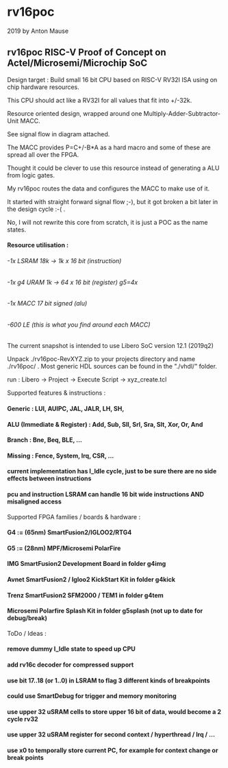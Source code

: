 
# rv16poc

 2019 by Anton Mause

## rv16poc RISC-V Proof of Concept on Actel/Microsemi/Microchip SoC

Design target : Build small 16 bit CPU based on RISC-V RV32I ISA using on chip hardware resources.

This CPU should act like a RV32I for all values that fit into +/-32k.

Resource oriented design, wrapped around one Multiply-Adder-Subtractor-Unit MACC.

See signal flow in diagram attached.

The MACC provides P=C+/-B*A as a hard macro and some of these are spread all over the FPGA.

Thought it could be clever to use this resource instead of generating a ALU from logic gates.

My rv16poc routes the data and configures the MACC to make use of it.

It started with straight forward signal flow ;-), but it got broken a bit later in the design cycle :-( .

No, I will not rewrite this core from scratch, it is just a POC as the name states.


#### Resource utilisation :

###### -1x LSRAM 18k  -> 1k x 16 bit (instruction)
###### -1x g4 URAM 1k -> 64 x 16 bit (register) g5=4x
###### -1x MACC  17 bit signed (alu)
###### -600 LE  (this is what you find around each MACC)

The current snapshot is intended to use Libero SoC version 12.1 (2019q2)

Unpack ./rv16poc-RevXYZ.zip to your projects directory and name ./rv16poc/ .
Most generic HDL sources can be found in the "./vhdl/" folder.

run : Libero -> Project -> Execute Script -> xyz_create.tcl

Supported features & instructions :

#### Generic : LUI, AUIPC, JAL, JALR, LH, SH,
#### ALU (Immediate & Register) : Add, Sub, Sll, Srl, Sra, Slt, Xor, Or, And
#### Branch : Bne, Beq, BLE, ...
#### Missing : Fence, System, Irq, CSR, ...
#### current implementation has I_Idle cycle, just to be sure there are no side effects between instructions
#### pcu and instruction LSRAM can handle 16 bit wide instructions AND misaligned access

Supported FPGA families / boards & hardware :

#### G4 := (65nm)  SmartFusion2/IGLOO2/RTG4
#### G5 := (28nm)  MPF/Microsemi PolarFire

#### IMG SmartFusion2 Development Board in folder g4img
#### Avnet SmartFusion2 / Igloo2 KickStart Kit in folder g4kick
#### Trenz SmartFusion2 SFM2000 / TEM1 in folder g4tem
#### Microsemi Polarfire Splash Kit in folder g5splash (not up to date for debug/break)

ToDo / Ideas :

#### remove dummy I_Idle state to speed up CPU
#### add rv16c decoder for compressed support
#### use bit 17..18 (or 1..0) in LSRAM to flag 3 different kinds of breakpoints
#### could use SmartDebug for trigger and memory monitoring
#### use upper 32 uSRAM cells to store upper 16 bit of data, would become a 2 cycle rv32
#### use upper 32 uSRAM register for second context / hyperthread / Irq / ...
#### use x0 to temporally store current PC, for example for context change or break points
